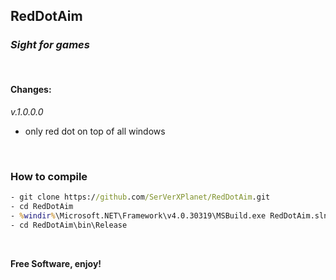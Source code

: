## RedDotAim

### _Sight for games_

&nbsp;

#### Changes:

_v.1.0.0.0_

- only red dot on top of all windows

&nbsp;

### How to compile

```cmd
- git clone https://github.com/SerVerXPlanet/RedDotAim.git
- cd RedDotAim
- %windir%\Microsoft.NET\Framework\v4.0.30319\MSBuild.exe RedDotAim.sln /property:Configuration=Release
- cd RedDotAim\bin\Release
```

&nbsp;

**Free Software, enjoy!**
